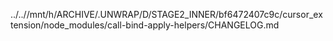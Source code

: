 ../..//mnt/h/ARCHIVE/.UNWRAP/D/STAGE2_INNER/bf6472407c9c/cursor_extension/node_modules/call-bind-apply-helpers/CHANGELOG.md